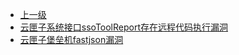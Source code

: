 * [上一级](docs/wy876_poc/)
* [云匣子系统接口ssoToolReport存在远程代码执行漏洞](docs/wy876_poc/%E4%BA%91%E5%8C%A3%E5%AD%90%E5%A0%A1%E5%9E%92%E6%9C%BA/%E4%BA%91%E5%8C%A3%E5%AD%90%E7%B3%BB%E7%BB%9F%E6%8E%A5%E5%8F%A3ssoToolReport%E5%AD%98%E5%9C%A8%E8%BF%9C%E7%A8%8B%E4%BB%A3%E7%A0%81%E6%89%A7%E8%A1%8C%E6%BC%8F%E6%B4%9E.md)
* [云匣子堡垒机fastjson漏洞](docs/wy876_poc/%E4%BA%91%E5%8C%A3%E5%AD%90%E5%A0%A1%E5%9E%92%E6%9C%BA/%E4%BA%91%E5%8C%A3%E5%AD%90%E5%A0%A1%E5%9E%92%E6%9C%BAfastjson%E6%BC%8F%E6%B4%9E.md)
